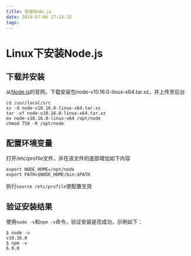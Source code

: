 ```yaml
---
title: 安装Node.js
date: 2019-07-06 17:24:32
tags: 
---
```


# Linux下安装Node.js

## 下载并安装
从[Node.js](https://nodejs.org/en/)的官网，下载安装包node-v10.16.0-linux-x64.tar.xz，并上传至后台

```
cd /usr/local/src
xz -d node-v10.16.0-linux-x64.tar.xz
tar -xf node-v10.16.0-linux-x64.tar.xz
mv node-v10.16.0-linux-x64 /opt/node
chmod 750 -R /opt/node
```

## 配置环境变量
打开/etc/profile文件，并在该文件的底部增加如下内容
```
export NODE_HOME=/opt/node
export PATH=$NODE_HOME/bin:$PATH
```
执行`source /etc/profile`使配置生效

## 验证安装结果
使用`node -v`和`npm -v`命令，验证安装是否成功，示例如下：
```
$ node -v
v10.16.0
$ npm -v
6.9.0
```

